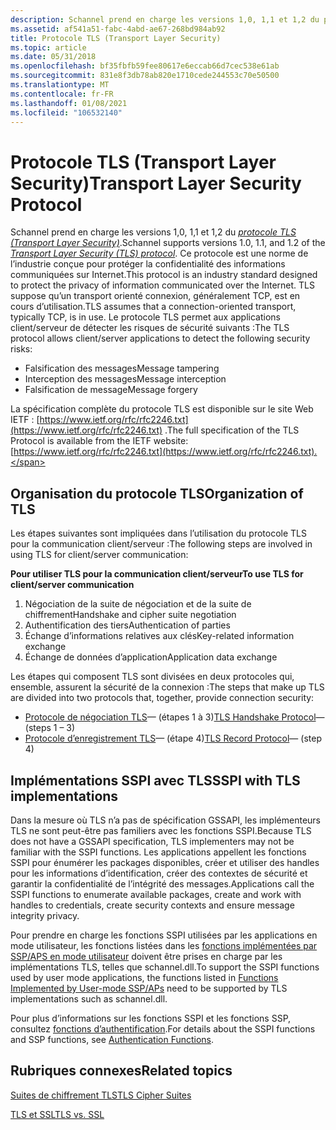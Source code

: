 ```yaml
---
description: Schannel prend en charge les versions 1,0, 1,1 et 1,2 du protocole TLS (Transport Layer Security).
ms.assetid: af541a51-fabc-4abd-ae67-268bd984ab92
title: Protocole TLS (Transport Layer Security)
ms.topic: article
ms.date: 05/31/2018
ms.openlocfilehash: bf35fbfb59fee80617e6eccab66d7cec538e61ab
ms.sourcegitcommit: 831e8f3db78ab820e1710cede244553c70e50500
ms.translationtype: MT
ms.contentlocale: fr-FR
ms.lasthandoff: 01/08/2021
ms.locfileid: "106532140"
---
```

# <a name="transport-layer-security-protocol"></a><span data-ttu-id="9ee83-103">Protocole TLS (Transport Layer Security)</span><span class="sxs-lookup"><span data-stu-id="9ee83-103">Transport Layer Security Protocol</span></span>

<span data-ttu-id="9ee83-104">Schannel prend en charge les versions 1,0, 1,1 et 1,2 du [*protocole TLS (Transport Layer Security)*](../secgloss/t-gly.md).</span><span class="sxs-lookup"><span data-stu-id="9ee83-104">Schannel supports versions 1.0, 1.1, and 1.2 of the [*Transport Layer Security (TLS) protocol*](../secgloss/t-gly.md).</span></span> <span data-ttu-id="9ee83-105">Ce protocole est une norme de l’industrie conçue pour protéger la confidentialité des informations communiquées sur Internet.</span><span class="sxs-lookup"><span data-stu-id="9ee83-105">This protocol is an industry standard designed to protect the privacy of information communicated over the Internet.</span></span> <span data-ttu-id="9ee83-106">TLS suppose qu’un transport orienté connexion, généralement TCP, est en cours d’utilisation.</span><span class="sxs-lookup"><span data-stu-id="9ee83-106">TLS assumes that a connection-oriented transport, typically TCP, is in use.</span></span> <span data-ttu-id="9ee83-107">Le protocole TLS permet aux applications client/serveur de détecter les risques de sécurité suivants :</span><span class="sxs-lookup"><span data-stu-id="9ee83-107">The TLS protocol allows client/server applications to detect the following security risks:</span></span>

-   <span data-ttu-id="9ee83-108">Falsification des messages</span><span class="sxs-lookup"><span data-stu-id="9ee83-108">Message tampering</span></span>
-   <span data-ttu-id="9ee83-109">Interception des messages</span><span class="sxs-lookup"><span data-stu-id="9ee83-109">Message interception</span></span>
-   <span data-ttu-id="9ee83-110">Falsification de message</span><span class="sxs-lookup"><span data-stu-id="9ee83-110">Message forgery</span></span>

<span data-ttu-id="9ee83-111">La spécification complète du protocole TLS est disponible sur le site Web IETF : [https://www.ietf.org/rfc/rfc2246.txt](https://www.ietf.org/rfc/rfc2246.txt) .</span><span class="sxs-lookup"><span data-stu-id="9ee83-111">The full specification of the TLS Protocol is available from the IETF website: [https://www.ietf.org/rfc/rfc2246.txt](https://www.ietf.org/rfc/rfc2246.txt).</span></span>

## <a name="organization-of-tls"></a><span data-ttu-id="9ee83-112">Organisation du protocole TLS</span><span class="sxs-lookup"><span data-stu-id="9ee83-112">Organization of TLS</span></span>

<span data-ttu-id="9ee83-113">Les étapes suivantes sont impliquées dans l’utilisation du protocole TLS pour la communication client/serveur :</span><span class="sxs-lookup"><span data-stu-id="9ee83-113">The following steps are involved in using TLS for client/server communication:</span></span>

 <span data-ttu-id="9ee83-114">**Pour utiliser TLS pour la communication client/serveur**</span><span class="sxs-lookup"><span data-stu-id="9ee83-114">**To use TLS for client/server communication**</span></span>

1.  <span data-ttu-id="9ee83-115">Négociation de la suite de négociation et de la suite de chiffrement</span><span class="sxs-lookup"><span data-stu-id="9ee83-115">Handshake and cipher suite negotiation</span></span>
2.  <span data-ttu-id="9ee83-116">Authentification des tiers</span><span class="sxs-lookup"><span data-stu-id="9ee83-116">Authentication of parties</span></span>
3.  <span data-ttu-id="9ee83-117">Échange d’informations relatives aux clés</span><span class="sxs-lookup"><span data-stu-id="9ee83-117">Key-related information exchange</span></span>
4.  <span data-ttu-id="9ee83-118">Échange de données d’application</span><span class="sxs-lookup"><span data-stu-id="9ee83-118">Application data exchange</span></span>

<span data-ttu-id="9ee83-119">Les étapes qui composent TLS sont divisées en deux protocoles qui, ensemble, assurent la sécurité de la connexion :</span><span class="sxs-lookup"><span data-stu-id="9ee83-119">The steps that make up TLS are divided into two protocols that, together, provide connection security:</span></span>

-   <span data-ttu-id="9ee83-120">[Protocole de négociation TLS](tls-handshake-protocol.md)— (étapes 1 à 3)</span><span class="sxs-lookup"><span data-stu-id="9ee83-120">[TLS Handshake Protocol](tls-handshake-protocol.md)— (steps 1 – 3)</span></span>
-   <span data-ttu-id="9ee83-121">[Protocole d’enregistrement TLS](tls-record-protocol.md)— (étape 4)</span><span class="sxs-lookup"><span data-stu-id="9ee83-121">[TLS Record Protocol](tls-record-protocol.md)— (step 4)</span></span>

## <a name="sspi-with-tls-implementations"></a><span data-ttu-id="9ee83-122">Implémentations SSPI avec TLS</span><span class="sxs-lookup"><span data-stu-id="9ee83-122">SSPI with TLS implementations</span></span>

<span data-ttu-id="9ee83-123">Dans la mesure où TLS n’a pas de spécification GSSAPI, les implémenteurs TLS ne sont peut-être pas familiers avec les fonctions SSPI.</span><span class="sxs-lookup"><span data-stu-id="9ee83-123">Because TLS does not have a GSSAPI specification, TLS implementers may not be familiar with the SSPI functions.</span></span> <span data-ttu-id="9ee83-124">Les applications appellent les fonctions SSPI pour énumérer les packages disponibles, créer et utiliser des handles pour les informations d’identification, créer des contextes de sécurité et garantir la confidentialité de l’intégrité des messages.</span><span class="sxs-lookup"><span data-stu-id="9ee83-124">Applications call the SSPI functions to enumerate available packages, create and work with handles to credentials, create security contexts and ensure message integrity privacy.</span></span>

<span data-ttu-id="9ee83-125">Pour prendre en charge les fonctions SSPI utilisées par les applications en mode utilisateur, les fonctions listées dans les [fonctions implémentées par SSP/APS en mode utilisateur](/windows/desktop/SecAuthN/authentication-functions) doivent être prises en charge par les implémentations TLS, telles que schannel.dll.</span><span class="sxs-lookup"><span data-stu-id="9ee83-125">To support the SSPI functions used by user mode applications, the functions listed in [Functions Implemented by User-mode SSP/APs](/windows/desktop/SecAuthN/authentication-functions) need to be supported by TLS implementations such as schannel.dll.</span></span>

<span data-ttu-id="9ee83-126">Pour plus d’informations sur les fonctions SSPI et les fonctions SSP, consultez [fonctions d’authentification](authentication-functions.md).</span><span class="sxs-lookup"><span data-stu-id="9ee83-126">For details about the SSPI functions and SSP functions, see [Authentication Functions](authentication-functions.md).</span></span>

## <a name="related-topics"></a><span data-ttu-id="9ee83-127">Rubriques connexes</span><span class="sxs-lookup"><span data-stu-id="9ee83-127">Related topics</span></span>

<dl> <dt>

[<span data-ttu-id="9ee83-128">Suites de chiffrement TLS</span><span class="sxs-lookup"><span data-stu-id="9ee83-128">TLS Cipher Suites</span></span>](tls-cipher-suites.md)
</dt> <dt>

[<span data-ttu-id="9ee83-129">TLS et SSL</span><span class="sxs-lookup"><span data-stu-id="9ee83-129">TLS vs. SSL</span></span>](tls-versus-ssl.md)
</dt> </dl>

 

 
